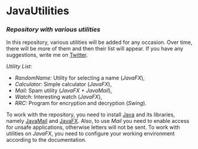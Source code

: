 # JavaUtilities
### _Repository with various utilities_

In this repository, various utilities will be added for any occasion.
Over time, there will be more of them and then their list will appear.
If you have any suggestions, write me on [Twitter](https://twitter.com/merive_).

_Utility List:_
* _RandomName:_ Utility for selecting a name (_JavaFX_),
* _Calculator:_ Simple calculator (_JavaFX_),
* _Mail:_ Spam utility (_JavaFX + JavaMail_),
* _Watch:_ Interesting watch (_JavaFX_),
* _RRC:_ Program for encryption and decryption (_Swing_).

To work with the repository, you need to install [Java](https://www.oracle.com/java/technologies/javase-downloads.html) and its libraries,
 namely [JavaMail](https://github.com/javaee/javamail/releases) and [JavaFX](https://gluonhq.com/products/javafx/).
 Also, to use _Mail_ you need to enable access for unsafe applications, otherwise letters will not be sent.
 To work with utilities on _JavaFX_, you need to configure your working environment according to the documentation.
